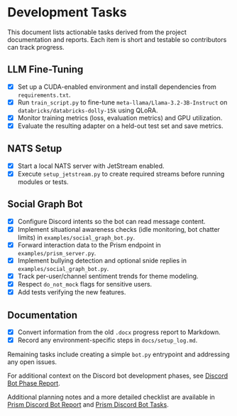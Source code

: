 # Development Tasks

This document lists actionable tasks derived from the project documentation and reports. Each item is short and testable so contributors can track progress.

## LLM Fine-Tuning
- [x] Set up a CUDA-enabled environment and install dependencies from `requirements.txt`.
- [x] Run `train_script.py` to fine-tune `meta-llama/Llama-3.2-3B-Instruct` on `databricks/databricks-dolly-15k` using QLoRA.
- [x] Monitor training metrics (loss, evaluation metrics) and GPU utilization.
- [x] Evaluate the resulting adapter on a held-out test set and save metrics.

## NATS Setup
- [x] Start a local NATS server with JetStream enabled.
- [x] Execute `setup_jetstream.py` to create required streams before running modules or tests.

## Social Graph Bot
- [x] Configure Discord intents so the bot can read message content.
- [x] Implement situational awareness checks (idle monitoring, bot chatter limits) in `examples/social_graph_bot.py`.
- [x] Forward interaction data to the Prism endpoint in `examples/prism_server.py`.
- [x] Implement bullying detection and optional snide replies in `examples/social_graph_bot.py`.
- [x] Track per-user/channel sentiment trends for theme modeling.
- [x] Respect `do_not_mock` flags for sensitive users.
- [x] Add tests verifying the new features.

## Documentation
- [x] Convert information from the old `.docx` progress report to Markdown.
- [x] Record any environment-specific steps in `docs/setup_log.md`.

Remaining tasks include creating a simple `bot.py` entrypoint and addressing any open issues.

For additional context on the Discord bot development phases, see
[Discord Bot Phase Report](discord_bot_phase_report.md).

Additional planning notes and a more detailed checklist are available in
[Prism Discord Bot Report](prism_discord_bot_report.md) and
[Prism Discord Bot Tasks](prism_discord_bot_tasks.md).

